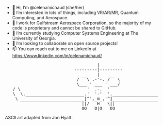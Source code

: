 - 👋 Hi, I’m @celenamichaud (she/her)
- 👀 I’m interested in lots of things, including VR/AR/MR, Quantum Computing, and Aerospace.
- 💼 I work for Gulfstream Aerospace Corporation, so the majority of my code is proprietary and cannot be shared to GitHub.
- 🌱 I’m currently studying Computer Systems Engineering at The University of Georgia.
- 💞️ I’m looking to collaborate on open source projects!
- 📫 You can reach out to me on LinkedIn at https://www.linkedin.com/in/celenamichaud/

<pre>
                                    |
                           ---------|---------
                              __    |    __ 
                            /   \ .-'-. /   \
                            \___ ' ___ ' ___/
   / \                          '  .-.  '                          / \
   \  \._______________________.'  '-'  '._______________________./  /
    \ _________________________[^',_m_,'^]_________________________ /
                              ||/   H   \||
                              OO   O|O   OO 
</pre>                         
                         
ASCII art adapted from Jon Hyatt.
